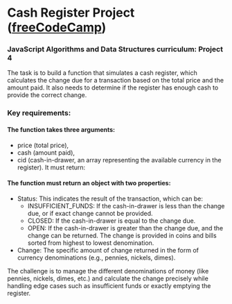 # Cash Register Project ([freeCodeCamp](https://www.freecodecamp.org/))

### JavaScript Algorithms and Data Structures curriculum: Project 4
The task is to build a function that simulates a cash register, which calculates the change due for a transaction based on the total price and the amount paid. It also needs to determine if the register has enough cash to provide the correct change. 

### Key requirements:

#### The function takes three arguments:

- price (total price),
- cash (amount paid),
- cid (cash-in-drawer, an array representing the available currency in the register).
It must return:

#### The function must return an object with two properties:

- Status: This indicates the result of the transaction, which can be:
  - INSUFFICIENT_FUNDS: If the cash-in-drawer is less than the change due, or if exact change cannot be provided.
  - CLOSED: If the cash-in-drawer is equal to the change due.
  - OPEN: If the cash-in-drawer is greater than the change due, and the change can be returned. The change is provided in coins and bills sorted from highest to lowest denomination.
- Change: The specific amount of change returned in the form of currency denominations (e.g., pennies, nickels, dimes).

The challenge is to manage the different denominations of money (like pennies, nickels, dimes, etc.) and calculate the change precisely while handling edge cases such as insufficient funds or exactly emptying the register.
